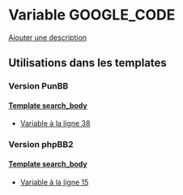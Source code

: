 # Variable GOOGLE_CODE
[Ajouter une description](https://fa-tvars.appspot.com/var/GOOGLE_CODE)

## Utilisations dans les templates

### Version PunBB

#### [Template search_body](punbb/search_body.md)
* [Variable &agrave; la ligne 38](../punbb/search_body.tpl#L38)

### Version phpBB2

#### [Template search_body](subsilver/search_body.md)
* [Variable &agrave; la ligne 15](../subsilver/search_body.tpl#L15)